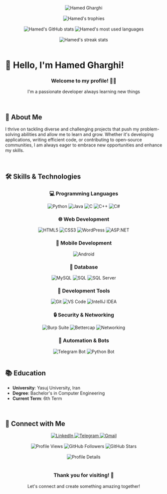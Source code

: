 <div align="center">
  <img src="https://capsule-render.vercel.app/api?type=waving&color=gradient&height=200&section=header&text=Hamed%20Gharghi&fontSize=80&fontAlignY=35&desc=Computer%20Engineering%20Student%20|%20Full%20Stack%20Developer%20|%20Security%20Enthusiast&descAlignY=55&descAlign=50&customColorList=2,3,4,5,6,7,8,9" alt="Hamed Gharghi" />
</div>

<br>

<div align="center">
  <img src="https://github-profile-trophy.vercel.app/?username=Hamed-Gharghi&theme=algolia&no-frame=true&no-bg=true&margin-w=4&row=1&column=7" alt="Hamed's trophies" />
</div>

<br>

<div align="center">
  <img src="https://github-readme-stats.vercel.app/api?username=Hamed-Gharghi&show_icons=true&theme=algolia&include_all_commits=true&count_private=true&hide_border=true" alt="Hamed's GitHub stats" />
  <img src="https://github-readme-stats.vercel.app/api/top-langs/?username=Hamed-Gharghi&theme=algolia&layout=compact&langs_count=7&hide_border=true" alt="Hamed's most used languages" />
</div>

<br>

<div align="center">
  <img src="https://streak-stats.demolab.com/?user=Hamed-Gharghi&theme=algolia&hide_border=true" alt="Hamed's streak stats" />
</div>

<br>

# 👋 Hello, I'm Hamed Gharghi!

<div align="center">
  <h3>Welcome to my profile! 👨‍💻</h3>
  <p>I'm a passionate developer always learning new things</p>
</div>

<br>

## 🌟 About Me

I thrive on tackling diverse and challenging projects that push my problem-solving abilities and allow me to learn and grow. Whether it's developing applications, writing efficient code, or contributing to open-source communities, I am always eager to embrace new opportunities and enhance my skills.

<br>

## 🛠️ Skills & Technologies

<div align="center">

### 💻 Programming Languages
<div>
  <img src="https://img.shields.io/badge/Python-3776AB?style=for-the-badge&logo=python&logoColor=white&labelColor=3776AB&color=3776AB" alt="Python" />
  <img src="https://img.shields.io/badge/Java-ED8B00?style=for-the-badge&logo=openjdk&logoColor=white&labelColor=ED8B00&color=ED8B00" alt="Java" />
  <img src="https://img.shields.io/badge/C-00599C?style=for-the-badge&logo=c&logoColor=white&labelColor=00599C&color=00599C" alt="C" />
  <img src="https://img.shields.io/badge/C++-00599C?style=for-the-badge&logo=c%2B%2B&logoColor=white&labelColor=00599C&color=00599C" alt="C++" />
  <img src="https://img.shields.io/badge/C%23-239120?style=for-the-badge&logo=c-sharp&logoColor=white&labelColor=239120&color=239120" alt="C#" />
</div>

### 🌐 Web Development
<div>
  <img src="https://img.shields.io/badge/HTML5-E34F26?style=for-the-badge&logo=html5&logoColor=white&labelColor=E34F26&color=E34F26" alt="HTML5" />
  <img src="https://img.shields.io/badge/CSS3-1572B6?style=for-the-badge&logo=css3&logoColor=white&labelColor=1572B6&color=1572B6" alt="CSS3" />
  <img src="https://img.shields.io/badge/WordPress-21759B?style=for-the-badge&logo=wordpress&logoColor=white&labelColor=21759B&color=21759B" alt="WordPress" />
  <img src="https://img.shields.io/badge/ASP.NET-512BD4?style=for-the-badge&logo=dotnet&logoColor=white&labelColor=512BD4&color=512BD4" alt="ASP.NET" />
</div>

### 📱 Mobile Development
<div>
  <img src="https://img.shields.io/badge/Android-3DDC84?style=for-the-badge&logo=android&logoColor=white&labelColor=3DDC84&color=3DDC84" alt="Android" />
</div>

### 💾 Database
<div>
  <img src="https://img.shields.io/badge/MySQL-4479A1?style=for-the-badge&logo=mysql&logoColor=white&labelColor=4479A1&color=4479A1" alt="MySQL" />
  <img src="https://img.shields.io/badge/SQL-4479A1?style=for-the-badge&logo=sql&logoColor=white&labelColor=4479A1&color=4479A1" alt="SQL" />
  <img src="https://img.shields.io/badge/SQL_Server-CC2927?style=for-the-badge&logo=microsoft-sql-server&logoColor=white&labelColor=CC2927&color=CC2927" alt="SQL Server" />
</div>

### 🔧 Development Tools
<div>
  <img src="https://img.shields.io/badge/Git-F05032?style=for-the-badge&logo=git&logoColor=white&labelColor=F05032&color=F05032" alt="Git" />
  <img src="https://img.shields.io/badge/VS_Code-007ACC?style=for-the-badge&logo=visual-studio-code&logoColor=white&labelColor=007ACC&color=007ACC" alt="VS Code" />
  <img src="https://img.shields.io/badge/IntelliJ_IDEA-000000?style=for-the-badge&logo=intellij-idea&logoColor=white&labelColor=000000&color=000000" alt="IntelliJ IDEA" />
</div>

### 🔒 Security & Networking
<div>
  <img src="https://img.shields.io/badge/Burp_Suite-FF6B6B?style=for-the-badge&logo=portswigger&logoColor=white&labelColor=FF6B6B&color=FF6B6B" alt="Burp Suite" />
  <img src="https://img.shields.io/badge/Bettercap-00A8E8?style=for-the-badge&logo=linux&logoColor=white&labelColor=00A8E8&color=00A8E8" alt="Bettercap" />
  <img src="https://img.shields.io/badge/Networking-1A73E8?style=for-the-badge&logo=cisco&logoColor=white&labelColor=1A73E8&color=1A73E8" alt="Networking" />
</div>

### 🤖 Automation & Bots
<div>
  <img src="https://img.shields.io/badge/Telegram_Bot-2CA5E0?style=for-the-badge&logo=telegram&logoColor=white&labelColor=2CA5E0&color=2CA5E0" alt="Telegram Bot" />
  <img src="https://img.shields.io/badge/Python_Bot-3776AB?style=for-the-badge&logo=python&logoColor=white&labelColor=3776AB&color=3776AB" alt="Python Bot" />
</div>

</div>

<br>

## 📚 Education

- **University**: Yasuj University, Iran
- **Degree**: Bachelor's in Computer Engineering
- **Current Term**: 6th Term

<br>

## 🤝 Connect with Me
<div align="center">
  <a href="https://linkedin.com/in/hamedgharghi" target="_blank">
    <img src="https://img.shields.io/badge/LinkedIn-0077B5?style=for-the-badge&logo=linkedin&logoColor=white" alt="LinkedIn"/>
  </a>
  <a href="https://t.me/hamedgh_2k04" target="_blank">
    <img src="https://img.shields.io/badge/Telegram-2CA5E0?style=for-the-badge&logo=telegram&logoColor=white" alt="Telegram"/>
  </a>
  <a href="mailto:gharghi9@gmail.com">
    <img src="https://img.shields.io/badge/Gmail-D14836?style=for-the-badge&logo=gmail&logoColor=white" alt="Gmail"/>
  </a>
</div>

<br>

<div align="center">
  <img src="https://komarev.com/ghpvc/?username=Hamed-Gharghi&color=blueviolet&style=for-the-badge" alt="Profile Views" />
  <img src="https://img.shields.io/github/followers/Hamed-Gharghi?label=Followers&style=for-the-badge&color=blueviolet" alt="GitHub Followers" />
  <img src="https://img.shields.io/github/stars/Hamed-Gharghi?label=Stars&style=for-the-badge&color=blueviolet" alt="GitHub Stars" />
</div>

<br>

<div align="center">
  <img src="https://github-profile-summary-cards.vercel.app/api/cards/profile-details?username=Hamed-Gharghi&theme=algolia" alt="Profile Details" />
</div>

<br>

<div align="center">
  <h3>Thank you for visiting! 🚀</h3>
  <p>Let's connect and create something amazing together!</p>
</div>

